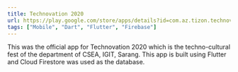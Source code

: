 ```yaml
---
title: Technovation 2020
url: https://play.google.com/store/apps/details?id=com.az.tizon.technovation2020
tags: ["Mobile", "Dart", "Flutter", "Firebase"]
---
```


This was the official app for Technovation 2020 which is the techno-cultural fest of the department of CSEA, IGIT, Sarang.
This app is built using Flutter and Cloud Firestore was used as the database.
